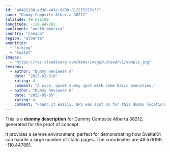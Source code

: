 ```yaml
---
id: "a0402188-ed36-443c-8d39-812275257c37"
name: "Dummy Campsite Alberta 38212"
latitude: 49.576199
longitude: -110.447881
continent: "north-america"
country: "canada"
region: "alberta"
amenities:
  - "hiking"
  - "toilet"
images:
  - "https://res.cloudinary.com/demo/image/upload/v1/sample.jpg"
reviews:
  - author: "Dummy Reviewer A"
    date: "2025-02-010"
    rating: 4
    comment: "A nice, quiet dummy spot with some basic amenities."
  - author: "Dummy Reviewer B"
    date: "2025-05-05"
    rating: 4
    comment: "Found it easily. GPS was spot on for this dummy location."
---
```


This is a **dummy description** for Dummy Campsite Alberta 38212, generated for the proof of concept.

It provides a serene environment, perfect for demonstrating how SvelteKit can handle a large number of static pages. The coordinates are 49.576199, -110.447881.
